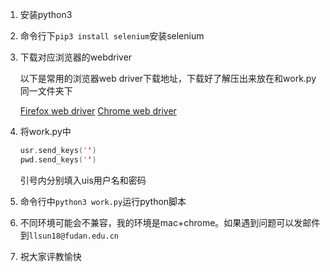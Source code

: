 1. 安装python3

2. 命令行下`pip3 install selenium`安装selenium

3. 下载对应浏览器的webdriver

   以下是常用的浏览器web driver下载地址，下载好了解压出来放在和work.py同一文件夹下

   [Firefox web driver](https://github.com/mozilla/geckodriver/releases)
   [Chrome web driver](http://chromedriver.storage.googleapis.com/index.html?path=2.0/)

4. 将work.py中

   ```c++
   usr.send_keys('')
   pwd.send_keys('')
   ```

   引号内分别填入uis用户名和密码

5. 命令行中`python3 work.py`运行python脚本

6. 不同环境可能会不兼容，我的环境是mac+chrome。如果遇到问题可以发邮件到`llsun18@fudan.edu.cn`

7. 祝大家评教愉快